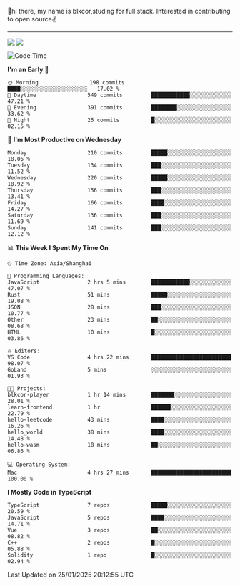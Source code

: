 👋hi there, my name is blkcor,studing for full stack.
Interested in contributing to open source✌️

<hr/>

![](https://github-readme-stats.vercel.app/api?username=blkcor)
<a href="https://github.com/blkcor/github-readme-stats">
    <img align="left" src="https://github-readme-stats.vercel.app/api/top-langs/?username=blkcor&hide=jupyter%20notebook,shaderlab,tex,c%23&langs_count=9" />
</a>


<!--START_SECTION:waka-->
![Code Time](http://img.shields.io/badge/Code%20Time-1%2C784%20hrs%209%20mins-blue)

**I'm an Early 🐤** 

```text
🌞 Morning                198 commits         ████░░░░░░░░░░░░░░░░░░░░░   17.02 % 
🌆 Daytime                549 commits         ████████████░░░░░░░░░░░░░   47.21 % 
🌃 Evening                391 commits         ████████░░░░░░░░░░░░░░░░░   33.62 % 
🌙 Night                  25 commits          █░░░░░░░░░░░░░░░░░░░░░░░░   02.15 % 
```
📅 **I'm Most Productive on Wednesday** 

```text
Monday                   210 commits         █████░░░░░░░░░░░░░░░░░░░░   18.06 % 
Tuesday                  134 commits         ███░░░░░░░░░░░░░░░░░░░░░░   11.52 % 
Wednesday                220 commits         █████░░░░░░░░░░░░░░░░░░░░   18.92 % 
Thursday                 156 commits         ███░░░░░░░░░░░░░░░░░░░░░░   13.41 % 
Friday                   166 commits         ████░░░░░░░░░░░░░░░░░░░░░   14.27 % 
Saturday                 136 commits         ███░░░░░░░░░░░░░░░░░░░░░░   11.69 % 
Sunday                   141 commits         ███░░░░░░░░░░░░░░░░░░░░░░   12.12 % 
```


📊 **This Week I Spent My Time On** 

```text
🕑︎ Time Zone: Asia/Shanghai

💬 Programming Languages: 
JavaScript               2 hrs 5 mins        ████████████░░░░░░░░░░░░░   47.07 % 
Rust                     51 mins             █████░░░░░░░░░░░░░░░░░░░░   19.08 % 
JSON                     28 mins             ███░░░░░░░░░░░░░░░░░░░░░░   10.77 % 
Other                    23 mins             ██░░░░░░░░░░░░░░░░░░░░░░░   08.68 % 
HTML                     10 mins             █░░░░░░░░░░░░░░░░░░░░░░░░   03.86 % 

🔥 Editors: 
VS Code                  4 hrs 22 mins       █████████████████████████   98.07 % 
GoLand                   5 mins              ░░░░░░░░░░░░░░░░░░░░░░░░░   01.93 % 

🐱‍💻 Projects: 
blkcor-player            1 hr 14 mins        ███████░░░░░░░░░░░░░░░░░░   28.01 % 
learn-frontend           1 hr                ██████░░░░░░░░░░░░░░░░░░░   22.79 % 
hello-leetcode           43 mins             ████░░░░░░░░░░░░░░░░░░░░░   16.26 % 
hello_world              38 mins             ████░░░░░░░░░░░░░░░░░░░░░   14.48 % 
hello-wasm               18 mins             ██░░░░░░░░░░░░░░░░░░░░░░░   06.86 % 

💻 Operating System: 
Mac                      4 hrs 27 mins       █████████████████████████   100.00 % 
```

**I Mostly Code in TypeScript** 

```text
TypeScript               7 repos             █████░░░░░░░░░░░░░░░░░░░░   20.59 % 
JavaScript               5 repos             ████░░░░░░░░░░░░░░░░░░░░░   14.71 % 
Vue                      3 repos             ██░░░░░░░░░░░░░░░░░░░░░░░   08.82 % 
C++                      2 repos             █░░░░░░░░░░░░░░░░░░░░░░░░   05.88 % 
Solidity                 1 repo              █░░░░░░░░░░░░░░░░░░░░░░░░   02.94 % 
```




 Last Updated on 25/01/2025 20:12:55 UTC
<!--END_SECTION:waka-->


